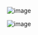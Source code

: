 ![image](https://github.com/kaliraotaran/HousePricePrediction/assets/81376236/b9004866-d3dc-4932-a253-5c3ed279b5c0)



![image](https://github.com/kaliraotaran/HousePricePrediction/assets/81376236/78dd1fee-977d-47e3-bf18-f6f09a82e976)
